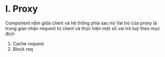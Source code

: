 # I. Proxy
Component nằm giữa client và hệ thống phía sau nó
Vai trò của proxy là trung gian nhận request từ client và thực hiện một số vai trò tuỳ theo mục đích
1. Cache request
2. Block req


